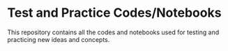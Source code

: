 # Test and Practice Codes/Notebooks

This repository contains all the codes and notebooks used for testing and practicing new ideas and concepts.